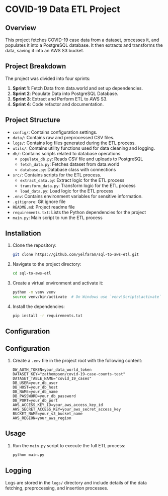 ﻿# COVID-19 Data ETL Project

## Overview

This project fetches COVID-19 case data from a dataset, processes it, and populates it into a PostgreSQL database. It then extracts and transforms the data, saving it into an AWS S3 bucket.

## Project Breakdown

The project was divided into four sprints:

1. **Sprint 1**: Fetch Data from data.world and set up dependencies.
2. **Sprint 2**: Populate Data into PostgreSQL Database.
3. **Sprint 3**: Extract and Perform ETL to AWS S3.
4. **Sprint 4**: Code refactor and documentation.

## Project Structure

- `config/`: Contains configuration settings.
- `data/`: Contains raw and preprocessed CSV files.
- `logs/`: Contains log files generated during the ETL process.
- `utils/`: Contains utility functions used for data cleaning and logging.
- `db/`: Contains scripts related to database operations.
  - `populate_db.py`: Reads CSV file and uploads to PostgreSQL
  - `fetch_data.py`: Fetches dataset from data.world
  - `database.py`: Database class with connections
- `src/`: Contains scripts for the ETL process.
  - `extract_data.py`: Extract logic for the ETL process
  - `transform_data.py`: Transform logic for the ETL process
  - `load_data.py`: Load logic for the ETL process
- `.env`: Contains environment variables for sensitive information.
- `.gitignore`: Git ignore file
- `README.md`: Project readme file
- `requirements.txt`: Lists the Python dependencies for the project
- `main.py`: Main script to run the ETL process

## Installation

1. Clone the repository:
    ```bash
    git clone https://github.com/yelfaram/sql-to-aws-etl.git
    ```
2. Navigate to the project directory:
    ```bash
    cd sql-to-aws-etl
    ```
3. Create a virtual environment and activate it:
    ```bash
    python -m venv venv
    source venv/bin/activate  # On Windows use `venv\Scripts\activate`
    ```
4. Install the dependencies:
    ```bash
    pip install -r requirements.txt
    ```

## Configuration

## Configuration

1. Create a `.env` file in the project root with the following content:
    ```
    DW_AUTH_TOKEN=your_data_world_token
    DATASET_KEY="zathompson/covid-19-case-counts-test"
    DATASET_TABLE_NAME="covid_19_cases"
    DB_USER=your_db_user
    DB_HOST=your_db_host
    DB_NAME=your_db_name
    DB_PASSWORD=your_db_password
    DB_PORT=your_db_port
    AWS_ACCESS_KEY_ID=your_aws_access_key_id
    AWS_SECRET_ACCESS_KEY=your_aws_secret_access_key
    BUCKET_NAME=your_s3_bucket_name
    AWS_REGION=your_aws_region
    ```

## Usage

1. Run the `main.py` script to execute the full ETL process:
    ```bash
    python main.py
    ```

## Logging

Logs are stored in the `logs/` directory and include details of the data fetching, preprocessing, and insertion processes.


